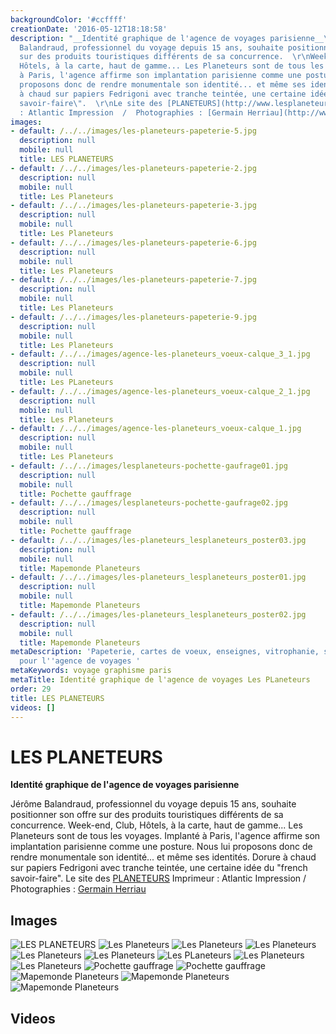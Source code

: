 ```yaml
---
backgroundColor: '#ccffff'
creationDate: '2016-05-12T18:18:58'
description: "__Identité graphique de l'agence de voyages parisienne__\r\n\r\nJérôme
  Balandraud, professionnel du voyage depuis 15 ans, souhaite positionner son offre
  sur des produits touristiques différents de sa concurrence.  \r\nWeek-end, Club,
  Hôtels, à la carte, haut de gamme... Les Planeteurs sont de tous les voyages.   \r\nImplanté
  à Paris, l'agence affirme son implantation parisienne comme une posture. Nous lui
  proposons donc de rendre monumentale son identité... et même ses identités.   \r\nDorure
  à chaud sur papiers Fedrigoni avec tranche teintée, une certaine idée du \"french
  savoir-faire\".  \r\nLe site des [PLANETEURS](http://www.lesplaneteurs.fr)\r\nImprimeur
  : Atlantic Impression  /  Photographies : [Germain Herriau](http://www.germainherriau.com)"
images:
- default: /../../images/les-planeteurs-papeterie-5.jpg
  description: null
  mobile: null
  title: LES PLANETEURS
- default: /../../images/les-planeteurs-papeterie-2.jpg
  description: null
  mobile: null
  title: Les Planeteurs
- default: /../../images/les-planeteurs-papeterie-3.jpg
  description: null
  mobile: null
  title: Les Planeteurs
- default: /../../images/les-planeteurs-papeterie-6.jpg
  description: null
  mobile: null
  title: Les Planeteurs
- default: /../../images/les-planeteurs-papeterie-7.jpg
  description: null
  mobile: null
  title: Les Planeteurs
- default: /../../images/les-planeteurs-papeterie-9.jpg
  description: null
  mobile: null
  title: Les Planeteurs
- default: /../../images/agence-les-planeteurs_voeux-calque_3_1.jpg
  description: null
  mobile: null
  title: Les PLaneteurs
- default: /../../images/agence-les-planeteurs_voeux-calque_2_1.jpg
  description: null
  mobile: null
  title: Les Planeteurs
- default: /../../images/agence-les-planeteurs_voeux-calque_1.jpg
  description: null
  mobile: null
  title: Les Planeteurs
- default: /../../images/lesplaneteurs-pochette-gaufrage01.jpg
  description: null
  mobile: null
  title: Pochette gauffrage
- default: /../../images/lesplaneteurs-pochette-gaufrage02.jpg
  description: null
  mobile: null
  title: Pochette gauffrage
- default: /../../images/les-planeteurs_lesplaneteurs_poster03.jpg
  description: null
  mobile: null
  title: Mapemonde Planeteurs
- default: /../../images/les-planeteurs_lesplaneteurs_poster01.jpg
  description: null
  mobile: null
  title: Mapemonde Planeteurs
- default: /../../images/les-planeteurs_lesplaneteurs_poster02.jpg
  description: null
  mobile: null
  title: Mapemonde Planeteurs
metaDescription: 'Papeterie, cartes de voeux, enseignes, vitrophanie, site internet
  pour l''agence de voyages '
metaKeywords: voyage graphisme paris
metaTitle: Identité graphique de l'agence de voyages Les PLaneteurs
order: 29
title: LES PLANETEURS
videos: []
---
```


# LES PLANETEURS

__Identité graphique de l'agence de voyages parisienne__

Jérôme Balandraud, professionnel du voyage depuis 15 ans, souhaite positionner son offre sur des produits touristiques différents de sa concurrence.
Week-end, Club, Hôtels, à la carte, haut de gamme... Les Planeteurs sont de tous les voyages.
Implanté à Paris, l'agence affirme son implantation parisienne comme une posture. Nous lui proposons donc de rendre monumentale son identité... et même ses identités.
Dorure à chaud sur papiers Fedrigoni avec tranche teintée, une certaine idée du "french savoir-faire".
Le site des [PLANETEURS](http://www.lesplaneteurs.fr)
Imprimeur : Atlantic Impression  /  Photographies : [Germain Herriau](http://www.germainherriau.com)

## Images

![LES PLANETEURS](/../../images/les-planeteurs-papeterie-5.jpg)
![Les Planeteurs](/../../images/les-planeteurs-papeterie-2.jpg)
![Les Planeteurs](/../../images/les-planeteurs-papeterie-3.jpg)
![Les Planeteurs](/../../images/les-planeteurs-papeterie-6.jpg)
![Les Planeteurs](/../../images/les-planeteurs-papeterie-7.jpg)
![Les Planeteurs](/../../images/les-planeteurs-papeterie-9.jpg)
![Les PLaneteurs](/../../images/agence-les-planeteurs_voeux-calque_3_1.jpg)
![Les Planeteurs](/../../images/agence-les-planeteurs_voeux-calque_2_1.jpg)
![Les Planeteurs](/../../images/agence-les-planeteurs_voeux-calque_1.jpg)
![Pochette gauffrage](/../../images/lesplaneteurs-pochette-gaufrage01.jpg)
![Pochette gauffrage](/../../images/lesplaneteurs-pochette-gaufrage02.jpg)
![Mapemonde Planeteurs](/../../images/les-planeteurs_lesplaneteurs_poster03.jpg)
![Mapemonde Planeteurs](/../../images/les-planeteurs_lesplaneteurs_poster01.jpg)
![Mapemonde Planeteurs](/../../images/les-planeteurs_lesplaneteurs_poster02.jpg)

## Videos
